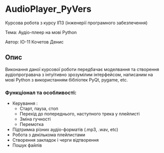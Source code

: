 # AudioPlayer_PyVers

Курсова робота з курсу ІПЗ (інженерії програмного забезпечення)

Тема: Аудіо-плеер на мові Python

Автор: ІО-11 Кочетов Денис

## Опис

Виконання даної курсової роботи передбачає моделвання та створення аудіопрогравача з інтуітивно зрозумілим інтерфейсом, написаним на мові Python з використанням бібліотек PyQt, pygame, etc.

### Функціонал та особливості:
- Керування :
    - Старт, пауза, стоп
    - Перехід до попереднього, наступного трека у плейлисті
    - Зміна гучності
    - Перемотка
- Підтримка різних аудіо-форматів (.mp3, .wav, etc)
- Робота з декількома плейлистами
- Створення закладок і черги відтворення
- Пошук файлів
